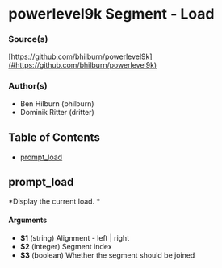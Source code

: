 # powerlevel9k Segment - Load


### Source(s)

[https://github.com/bhilburn/powerlevel9k](#https://github.com/bhilburn/powerlevel9k)


### Author(s)

- Ben Hilburn (bhilburn)
- Dominik Ritter (dritter)


## Table of Contents

- [prompt_load](#prompt_load)

## prompt_load
*Display the current load. *

#### Arguments

- **$1** (string) Alignment - left | right
- **$2** (integer) Segment index
- **$3** (boolean) Whether the segment should be joined


